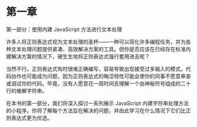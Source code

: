# 第一章

第一部分：使用内建 JavaScript 方法进行文本处理

许多人将正则表达式视为文本处理的圣杯——一种可以简化许多编程任务，并为各种文本处理问题提供紧凑、高效解决方案的工具。但你是否应该在已经存在标准内建解决方案的情况下，硬生生地将正则表达式强行套用进去呢？

当然不行。正则表达式有时很难正确编写，容易导致出现接受过多输入的模式。代码协作也可能成为问题，因为正则表达式的晦涩特性可能会使你的同事不愿意审查或调试你的代码。毕竟，没有人愿意花一周时间去理解一个由神秘符号组成的二十行的难解字符串。

在本书的第一部分，我们将深入探讨一系列展示 JavaScript 内建字符串处理方法的小程序。你将了解每个方法旨在解决的问题，并由此学习在什么情况下它们比正则表达式更为优选。
